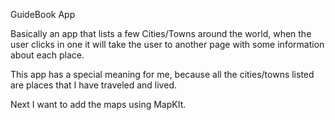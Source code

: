 GuideBook App

Basically an app that lists a few Cities/Towns around the world, when the user clicks in one it will take the user to another page with some information about each place.

This app has a special meaning for me, because all the cities/towns listed are places that I have traveled and lived.

Next I want to add the maps using MapKIt.
